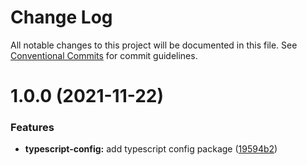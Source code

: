 # Change Log

All notable changes to this project will be documented in this file.
See [Conventional Commits](https://conventionalcommits.org) for commit guidelines.

# 1.0.0 (2021-11-22)


### Features

* **typescript-config:** add typescript config package ([19594b2](https://github.com/nextrequest/configs/commit/19594b2c6957e299985eac64371dd924c3216d92))
